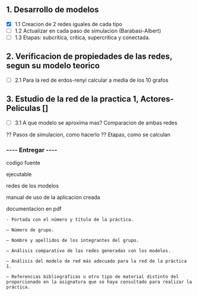 ## 1. Desarrollo de modelos
- [x] 1.1 Creacion de 2 redes iguales de cada tipo
- [ ] 1.2 Actualizar en cada paso de simulacion (Barabasi-Albert)
- [ ] 1.3 Etapas: subcrítica, crítica, supercrítica y conectada.
## 2. Verificacion de propiedades de las redes, segun su modelo teorico
- [ ] 2.1 Para la red de erdos-renyi calcular a media de los 10 grafos
## 3. Estudio de la red de la practica 1, Actores-Peliculas []
- [ ] 3.1 A que modelo se aproxima mas? Comparacion de ambas redes


?? Pasos de simulacion, como hacerlo
?? Etapas, como se calculan


### ---- Entregar ----


codigo fuente

ejecutable

redes de los modelos

manual de uso de la aplicacion creada

documentacion en pdf

    - Portada con el número y título de la práctica.

    – Número de grupo.
    
    – Nombre y apellidos de los integrantes del grupo.
    
    – Análisis comparativo de las redes generadas con los modelos.
    
    – Análisis del modelo de red más adecuado para la red de la práctica 1.
    
    – Referencias bibliográficas u otro tipo de material distinto del proporcionado en la asignatura que se haya consultado para realizar la práctica.
